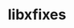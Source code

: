 ---
title: "libxfixes"
layout: cache
categories: [package, develop]
meta: {"compilers": ["gcc@=11.4.0", "oneapi@=2024.2.1"], "num_specs": 24, "num_specs_by_stack": {"e4s": 12, "e4s-oneapi": 6, "hep": 6, "root": 24}, "oss": ["ubuntu22.04"], "platforms": ["linux"], "stacks": ["e4s", "e4s-oneapi", "hep", "root"], "targets": ["x86_64_v3"], "versions": ["5.0.3"]}
spec_details: [{"compiler": "gcc@=11.4.0", "hash": "46rzxbodjlzzwluo57cjhpe33tecwrz5", "os": "ubuntu22.04", "platform": "linux", "size": "-", "stacks": ["e4s", "root"], "target": "x86_64_v3", "variants": ["build_system=autotools"], "versions": ["5.0.3"]}, {"compiler": "oneapi@=2024.2.1", "hash": "4bz7d2cpli5z2nev6vyap3afozyiiu3e", "os": "ubuntu22.04", "platform": "linux", "size": "-", "stacks": ["e4s-oneapi", "root"], "target": "x86_64_v3", "variants": ["build_system=autotools"], "versions": ["5.0.3"]}, {"compiler": "gcc@=11.4.0", "hash": "7jkk4s32ys62qlns4ypqbxnsjrtevcha", "os": "ubuntu22.04", "platform": "linux", "size": "-", "stacks": ["hep", "root"], "target": "x86_64_v3", "variants": ["build_system=autotools"], "versions": ["5.0.3"]}, {"compiler": "gcc@=11.4.0", "hash": "bc52fyv6xuouz2wd6vmxjkgvgmw4yqif", "os": "ubuntu22.04", "platform": "linux", "size": "-", "stacks": ["e4s", "root"], "target": "x86_64_v3", "variants": ["build_system=autotools"], "versions": ["5.0.3"]}, {"compiler": "gcc@=11.4.0", "hash": "bsfefar5bjcixbccvmmhsybxiobqs3ab", "os": "ubuntu22.04", "platform": "linux", "size": "-", "stacks": ["e4s", "root"], "target": "x86_64_v3", "variants": ["build_system=autotools"], "versions": ["5.0.3"]}, {"compiler": "gcc@=11.4.0", "hash": "dbvc2y43jvbq7bxrfxnwgntconorzgb2", "os": "ubuntu22.04", "platform": "linux", "size": "-", "stacks": ["hep", "root"], "target": "x86_64_v3", "variants": ["build_system=autotools"], "versions": ["5.0.3"]}, {"compiler": "oneapi@=2024.2.1", "hash": "dztdjx5krmhqkpzkxbo3a6qpt4qyaknv", "os": "ubuntu22.04", "platform": "linux", "size": "-", "stacks": ["e4s-oneapi", "root"], "target": "x86_64_v3", "variants": ["build_system=autotools"], "versions": ["5.0.3"]}, {"compiler": "gcc@=11.4.0", "hash": "ghiie5nj3ojpvqg4euro67yajslzwtjq", "os": "ubuntu22.04", "platform": "linux", "size": "-", "stacks": ["e4s", "root"], "target": "x86_64_v3", "variants": ["build_system=autotools"], "versions": ["5.0.3"]}, {"compiler": "oneapi@=2024.2.1", "hash": "gn3vmafd23qae5mum5v7u3ga5qwek6pr", "os": "ubuntu22.04", "platform": "linux", "size": "-", "stacks": ["e4s-oneapi", "root"], "target": "x86_64_v3", "variants": ["build_system=autotools"], "versions": ["5.0.3"]}, {"compiler": "gcc@=11.4.0", "hash": "grxryubfegt435u7wxwmsc54uhzovyak", "os": "ubuntu22.04", "platform": "linux", "size": "-", "stacks": ["hep", "root"], "target": "x86_64_v3", "variants": ["build_system=autotools"], "versions": ["5.0.3"]}, {"compiler": "gcc@=11.4.0", "hash": "ick3br66sxktol2xbtzmilbbjvwtpp3j", "os": "ubuntu22.04", "platform": "linux", "size": "-", "stacks": ["e4s", "root"], "target": "x86_64_v3", "variants": ["build_system=autotools"], "versions": ["5.0.3"]}, {"compiler": "oneapi@=2024.2.1", "hash": "kn7ob2kboil3pxotlicdpzf2x4xtp2v7", "os": "ubuntu22.04", "platform": "linux", "size": "-", "stacks": ["e4s-oneapi", "root"], "target": "x86_64_v3", "variants": ["build_system=autotools"], "versions": ["5.0.3"]}, {"compiler": "gcc@=11.4.0", "hash": "ljwz6ii7ihxemhnlochy5greu3emvy6f", "os": "ubuntu22.04", "platform": "linux", "size": "-", "stacks": ["e4s", "root"], "target": "x86_64_v3", "variants": ["build_system=autotools"], "versions": ["5.0.3"]}, {"compiler": "gcc@=11.4.0", "hash": "m2rplgpadt4vvy5rfocpzty6potzbjt5", "os": "ubuntu22.04", "platform": "linux", "size": "-", "stacks": ["hep", "root"], "target": "x86_64_v3", "variants": ["build_system=autotools"], "versions": ["5.0.3"]}, {"compiler": "gcc@=11.4.0", "hash": "m5igbxjvvrusa2csx76m2lynkapxw4r7", "os": "ubuntu22.04", "platform": "linux", "size": "-", "stacks": ["hep", "root"], "target": "x86_64_v3", "variants": ["build_system=autotools"], "versions": ["5.0.3"]}, {"compiler": "gcc@=11.4.0", "hash": "mfvm7hjlnycww6cbwvhptt5a6wdincdr", "os": "ubuntu22.04", "platform": "linux", "size": "-", "stacks": ["hep", "root"], "target": "x86_64_v3", "variants": ["build_system=autotools"], "versions": ["5.0.3"]}, {"compiler": "gcc@=11.4.0", "hash": "pxvac65o4rqo25yohkwajqiqx4zmvwyy", "os": "ubuntu22.04", "platform": "linux", "size": "-", "stacks": ["e4s", "root"], "target": "x86_64_v3", "variants": ["build_system=autotools"], "versions": ["5.0.3"]}, {"compiler": "gcc@=11.4.0", "hash": "qjrkpqzufqzbuzk5zsl22ptzdjewmaqr", "os": "ubuntu22.04", "platform": "linux", "size": "-", "stacks": ["e4s", "root"], "target": "x86_64_v3", "variants": ["build_system=autotools"], "versions": ["5.0.3"]}, {"compiler": "gcc@=11.4.0", "hash": "qxlxrwxdzwfsxfy44x7ombf2rtdng6us", "os": "ubuntu22.04", "platform": "linux", "size": "-", "stacks": ["e4s", "root"], "target": "x86_64_v3", "variants": ["build_system=autotools"], "versions": ["5.0.3"]}, {"compiler": "gcc@=11.4.0", "hash": "rsqx3uz3oei7zmdoyg7cojziuklipyub", "os": "ubuntu22.04", "platform": "linux", "size": "-", "stacks": ["e4s", "root"], "target": "x86_64_v3", "variants": ["build_system=autotools"], "versions": ["5.0.3"]}, {"compiler": "gcc@=11.4.0", "hash": "u465rtfll4htyqcokxfqmen4nnpdomos", "os": "ubuntu22.04", "platform": "linux", "size": "-", "stacks": ["e4s", "root"], "target": "x86_64_v3", "variants": ["build_system=autotools"], "versions": ["5.0.3"]}, {"compiler": "oneapi@=2024.2.1", "hash": "vtkpd4vbr252dwq5lx53y3rsu4pmwv4p", "os": "ubuntu22.04", "platform": "linux", "size": "-", "stacks": ["e4s-oneapi", "root"], "target": "x86_64_v3", "variants": ["build_system=autotools"], "versions": ["5.0.3"]}, {"compiler": "gcc@=11.4.0", "hash": "zghmwuxmnpbgawu4ssg4wltu7ulijwav", "os": "ubuntu22.04", "platform": "linux", "size": "-", "stacks": ["e4s", "root"], "target": "x86_64_v3", "variants": ["build_system=autotools"], "versions": ["5.0.3"]}, {"compiler": "oneapi@=2024.2.1", "hash": "zvs677ywpyxkanzftyfz6phh6krwncoa", "os": "ubuntu22.04", "platform": "linux", "size": "-", "stacks": ["e4s-oneapi", "root"], "target": "x86_64_v3", "variants": ["build_system=autotools"], "versions": ["5.0.3"]}]
---
